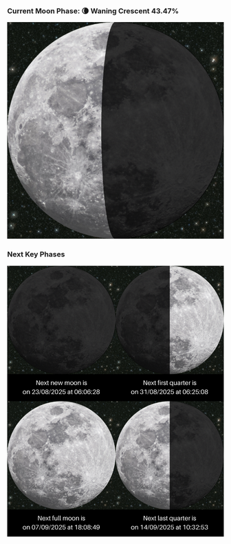 ### Current Moon Phase: 🌘 Waning Crescent 43.47%
![Moon Phase](moonphase.png)
### Next Key Phases
![Gallery](gallery.png)